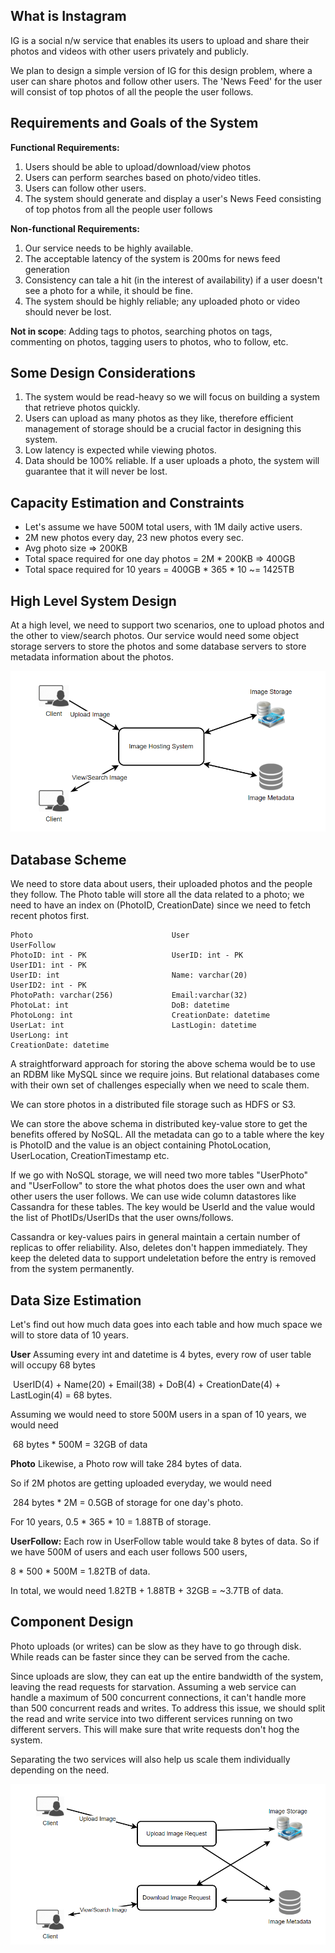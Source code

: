 ## What is Instagram 

IG is a social n/w service that enables its users to upload and share their photos and videos with other users privately and publicly.

We plan to design a simple version of IG for this design problem, where a user can share photos and follow other  users. The 'News Feed' for the user will consist of top photos of all the people the user follows.



## Requirements and Goals of the System 

**Functional Requirements:**

1. Users should be able to upload/download/view photos
2. Users can perform searches based on photo/video titles.
3. Users can follow other users.
4. The system should generate and display a user's News Feed consisting of top photos from all the people user follows

**Non-functional Requirements:**

1. Our service needs to be highly available.
2. The acceptable latency of the system is 200ms for news feed generation
3. Consistency can tale a hit (in the interest of availability) if a user doesn't see a photo for a while, it should be fine.
4. The system should be highly reliable; any uploaded photo or video should never be lost.

**Not in scope**: Adding tags to photos, searching photos on tags, commenting on photos, tagging users to photos, who to follow, etc.



## Some Design Considerations

1. The system would be read-heavy so we will focus on building a system that  retrieve photos quickly.
2. Users can upload as many photos as they like, therefore efficient management of storage should be a crucial factor in designing this system.
3. Low latency is expected while viewing photos.
4. Data should be 100% reliable. If a user uploads a photo, the system will guarantee that it will never be lost.



## Capacity Estimation and Constraints

- Let's assume we have 500M total users, with 1M daily active users.
- 2M new photos every day, 23 new photos every sec.
- Avg photo size => 200KB
- Total space required for one day photos = 2M * 200KB => 400GB
- Total space required for 10 years = 400GB * 365 * 10 ~= 1425TB



## High Level System Design

At a high level, we need to support two scenarios, one to upload photos and the other to view/search photos. Our service would need some object storage servers to store the photos and some database servers to store metadata information about the photos.

![Instagram-HLD](/assets/Instagram-HLD.PNG)



## Database Scheme

We need to store data about users, their uploaded photos and the people they follow. The Photo table will store all the data related to a photo; we need to have an index on (PhotoID, CreationDate) since we need to fetch recent photos first.

```
Photo								User							UserFollow
PhotoID: int - PK					UserID: int - PK				UserID1: int - PK
UserID: int							Name: varchar(20)				UserID2: int - PK
PhotoPath: varchar(256)				Email:varchar(32)
PhotoLat: int						DoB: datetime
PhotoLong: int						CreationDate: datetime
UserLat: int						LastLogin: datetime
UserLong: int
CreationDate: datetime
```

A straightforward approach for storing the above schema would be to use an RDBM like MySQL since we require joins. But relational databases come with their own set of challenges especially when we need to scale them.

We can store photos in a distributed file storage such as HDFS or S3.

We can store the above schema in distributed key-value store to get the benefits offered by NoSQL. All the metadata can go to a table where the key is PhotoID and the value is an object containing PhotoLocation, UserLocation, CreationTimestamp etc.

If we go with NoSQL storage, we will need two more tables "UserPhoto" and "UserFollow" to store the what photos does the user own and what other users the user follows. We can use wide column datastores like Cassandra for these tables. The key would be UserId and the value would the list of PhotIDs/UserIDs that the user owns/follows.

Cassandra or key-values pairs in general maintain a certain number of replicas to offer reliability.  Also, deletes don't happen immediately. They keep the deleted data to support undeletation before the entry is removed from the system permanently.



## Data Size Estimation

Let's find out how much data goes into each table and how much space we will to store data of 10 years.

**User** Assuming every int and datetime is 4 bytes, every row of user table will occupy 68 bytes

​		UserID(4) + Name(20) + Email(38) + DoB(4) + CreationDate(4) + LastLogin(4) = 68 bytes.

Assuming we would need to store 500M users in a span of 10 years, we would need

​		68 bytes * 500M = 32GB of data

**Photo** Likewise, a Photo row will take 284 bytes of data.

So if 2M photos are getting uploaded everyday, we would need

​		284 bytes * 2M  = 0.5GB of storage for one day's photo.

For 10 years, 0.5 * 365 * 10 = 1.88TB of storage.

**UserFollow:** Each row in UserFollow table would take 8 bytes of data. So if we have 500M of users and each user follows 500 users,

8 * 500 * 500M = 1.82TB of data.



In total, we would need 1.82TB + 1.88TB + 32GB = ~3.7TB of data.



## Component Design 

Photo uploads (or writes) can be slow as they have to go through disk. While reads can be faster since they can be served from the cache.

Since uploads are slow, they can eat up the entire bandwidth of the system, leaving the read requests for starvation. Assuming a web service can handle a maximum of 500 concurrent connections, it can't handle more than 500 concurrent reads and writes. To address this issue, we should split the read and write service into two different services running on two different servers. This will make sure that write requests don't hog the system. 

Separating the two services will also help us scale them individually depending on the need.



![](/assets/instagram-component-design.PNG)

